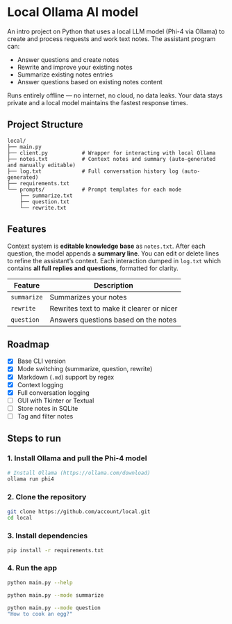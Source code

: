 # Local Ollama AI model 

An intro project on Python that uses a local LLM model (Phi-4 via Ollama) to create and process requests and work text notes.
The assistant program can:
- Answer questions and create notes
- Rewrite and improve your existing notes
- Summarize existing notes entries
- Answer questions based on existing notes content

Runs entirely offline — no internet, no cloud, no data leaks. Your data stays private and a local model maintains the fastest response times.

## Project Structure

```
local/
├── main.py
├── client.py           # Wrapper for interacting with local Ollama
├── notes.txt           # Context notes and summary (auto-generated and manually editable)
├── log.txt             # Full conversation history log (auto-generated)
├── requirements.txt
└── prompts/            # Prompt templates for each mode
    ├── summarize.txt
    ├── question.txt
    └── rewrite.txt
```

## Features

Context system is **editable knowledge base** as `notes.txt`. After each question, the model appends a **summary line**. You can edit or delete lines to refine the assistant’s context. Each interaction dumped in `log.txt` which contains **all full replies and questions**, formatted for clarity.

| Feature     | Description                                 |
|-------------|---------------------------------------------|
| `summarize` | Summarizes your notes                       |
| `rewrite`   | Rewrites text to make it clearer or nicer   |
| `question`  | Answers questions based on the notes        |

## Roadmap

- [x] Base CLI version
- [x] Mode switching (summarize, question, rewrite)
- [x] Markdown (`.md`) support by regex
- [x] Context logging 
- [x] Full conversation logging
- [ ] GUI with Tkinter or Textual
- [ ] Store notes in SQLite
- [ ] Tag and filter notes

## Steps to run

### 1. Install Ollama and pull the Phi-4 model

```bash
# Install Ollama (https://ollama.com/download)
ollama run phi4
```

### 2. Clone the repository

```bash
git clone https://github.com/account/local.git
cd local
```

### 3. Install dependencies

```bash
pip install -r requirements.txt
```

### 4. Run the app

```bash
python main.py --help

python main.py --mode summarize

python main.py --mode question
"How to cook an egg?"
```

